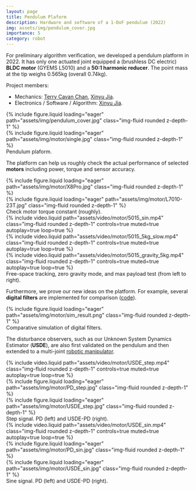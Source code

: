 ```yaml
---
layout: page
title: Pendulum Plaform
description: Hardware and software of a 1-DoF pendulum (2022)
img: assets/img/pendulum_cover.jpg
importance: 5
category: robot
---
```


For preliminary algorithm verification, we developed a pendulum platform in 2022. It has only one actuated joint equipped a (brushless DC electric) **BLDC motor** (GYEMS L5010) and a **50:1 harmonic reducer**. The point mass at the tip weighs 0.565kg (overall 0.74kg).

Project members: 
* Mechanics: [Terry Cavan Chan](https://cde.nus.edu.sg/bme/bioroboticslab/author/terry-cavan-chan/), <u>Xinyu Jia</u>.
* Electronics / Software / Algorithm: <u>Xinyu Jia</u>.

<div class="row">
    <div class="col-sm mt-3 mt-md-0">
        {% include figure.liquid loading="eager" path="assets/img/pendulum_cover.jpg" class="img-fluid rounded z-depth-1" %}
    </div>
    <div class="col-sm mt-3 mt-md-0">
        {% include figure.liquid loading="eager" path="assets/img/motor/single.jpg" class="img-fluid rounded z-depth-1" %}
    </div>
</div>
<div class="caption">
    Pendulum plaform.
</div>

The platform can help us roughly check the actual performance of selected **motors** including power, torque and sensor accuracy.

<div class="row">
    <div class="col-sm mt-3 mt-md-0">
        {% include figure.liquid loading="eager" path="assets/img/motor/X8Pro.jpg" class="img-fluid rounded z-depth-1" %}
    </div>
    <div class="col-sm mt-3 mt-md-0">
        {% include figure.liquid loading="eager" path="assets/img/motor/L7010-23T.jpg" class="img-fluid rounded z-depth-1" %}
    </div>
</div>
<div class="caption">
    Check motor torque constant (roughly).
</div>

<div class="row">
    <div class="col-sm mt-3 mt-md-0">
        {% include video.liquid path="assets/video/motor/5015_sin.mp4" class="img-fluid rounded z-depth-1" controls=true muted=true autoplay=true loop=true %}
    </div>
    <div class="col-sm mt-3 mt-md-0">
        {% include video.liquid path="assets/video/motor/5015_5kg_slow.mp4" class="img-fluid rounded z-depth-1" controls=true muted=true autoplay=true loop=true %}
    </div>
    <div class="col-sm mt-3 mt-md-0">
        {% include video.liquid path="assets/video/motor/5015_gravity_5kg.mp4" class="img-fluid rounded z-depth-1" controls=true muted=true autoplay=true loop=true %}
    </div>
</div>
<div class="caption">
    Free-space tracking, zero gravity mode, and max payload test (from left to right).
</div>

Furthermore, we prove our new ideas on the platform. For example, several **digital filters** are implemented for comparison ([code](https://github.com/jia-xinyu/tools)).

<div class="row">
    <div class="col-sm mt-3 mt-md-0">
        {% include figure.liquid loading="eager" path="assets/img/motor/sim_result.png" class="img-fluid rounded z-depth-1" %}
    </div>
</div>
<div class="caption">
    Comparative simulation of digital filters.
</div>

The disturbance observers, such as our Unknown System Dynamics Estimator (**USDE**), are also first validated on the pendulum and then extended to a multi-joint [robotic manipulator](https://jia-xinyu.github.io/projects/12_project/).

<div class="row">
    <div class="col-sm mt-3 mt-md-0">
        {% include video.liquid path="assets/video/motor/USDE_step.mp4" class="img-fluid rounded z-depth-1" controls=true muted=true autoplay=true loop=true %}
    </div>
    <div class="col-sm mt-3 mt-md-0">
        {% include figure.liquid loading="eager" path="assets/img/motor/PD_step.jpg" class="img-fluid rounded z-depth-1" %}
    </div>
    <div class="col-sm mt-3 mt-md-0">
        {% include figure.liquid loading="eager" path="assets/img/motor/USDE_step.jpg" class="img-fluid rounded z-depth-1" %}
    </div>
</div>
<div class="caption">
    Step signal. PD (left) and USDE-PD (right).
</div>

<div class="row">
    <div class="col-sm mt-3 mt-md-0">
        {% include video.liquid path="assets/video/motor/USDE_sin.mp4" class="img-fluid rounded z-depth-1" controls=true muted=true autoplay=true loop=true %}
    </div>
    <div class="col-sm mt-3 mt-md-0">
        {% include figure.liquid loading="eager" path="assets/img/motor/PD_sin.jpg" class="img-fluid rounded z-depth-1" %}
    </div>
    <div class="col-sm mt-3 mt-md-0">
        {% include figure.liquid loading="eager" path="assets/img/motor/USDE_sin.jpg" class="img-fluid rounded z-depth-1" %}
    </div>
</div>
<div class="caption">
    Sine signal. PD (left) and USDE-PD (right).
</div>
